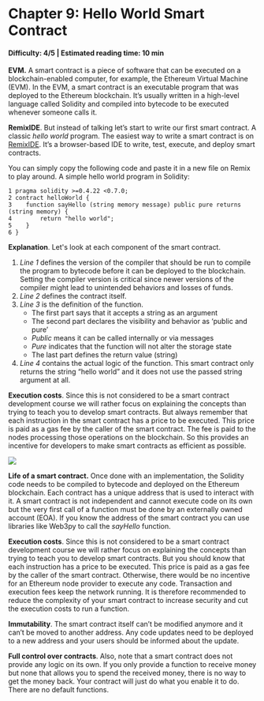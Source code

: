 # Chapter 9: Hello World Smart Contract
#### Difficulty: **4/5** \| Estimated reading time: **10 min**

<dialog character="jellyfish">OK, you’ve received a lot of equipment; let’s make use of it! In the depth of Web3, we call this activity “to buidl”. The etymology of the letter inversion is quite funny if you like to wander.</dialog>

**EVM.** A smart contract is a piece of software that can be executed on a blockchain-enabled computer, for example, the Ethereum Virtual Machine (EVM). In the EVM, a smart contract is an executable program that was deployed to the Ethereum blockchain. It’s usually written in a high-level language called Solidity and compiled into bytecode to be executed whenever someone calls it.

**RemixIDE**. But instead of talking let’s start to write our first smart contract. A classic *hello world* program. The easiest way to write a smart contract is on [RemixIDE](http://remix.ethereum.org). It’s a browser-based IDE to write, test, execute, and deploy smart contracts.

You can simply copy the following code and paste it in a new file on Remix to play around. A simple hello world program in Solidity:

```Solidity
1 pragma solidity >=0.4.22 <0.7.0;
2 contract helloWorld {
3    function sayHello (string memory message) public pure returns (string memory) {
4        return "hello world";
5    }
6 }
```

**Explanation**. Let's look at each component of the smart contract.
1. *Line 1* defines the version of the compiler that should be run to compile the program to bytecode before it can be deployed to the blockchain. Setting the compiler version is critical since newer versions of the compiler might lead to unintended behaviors and losses of funds.
2. *Line 2* defines the contract itself.
3. *Line 3* is the definition of the function.
    - The first part says that it accepts a string as an argument
    - The second part declares the visibility and behavior as ‘public and pure’
    - *Public* means it can be called internally or via messages
    - *Pure* indicates that the function will not alter the storage state
    - The last part defines the return value (string)
4. *Line 4* contains the actual logic of the function. This smart contract only returns the string “hello world” and it does not use the passed string argument at all.

**Execution costs**. Since this is not considered to be a smart contract development course we will rather focus on explaining the concepts than trying to teach you to develop smart contracts. But always remember that each instruction in the smart contract has a price to be executed. This price is paid as a gas fee by the caller of the smart contract. The fee is paid to the nodes processing those operations on the blockchain. So this provides an incentive for developers to make smart contracts as efficient as possible.

<img src="/images/chapter9_0.png" />

**Life of a smart contract.** Once done with an implementation, the Solidity code needs to be compiled to bytecode and deployed on the Ethereum blockchain. Each contract has a unique address that is used to interact with it. A smart contract is not independent and cannot execute code on its own but the very first call of a function must be done by an externally owned account (EOA). If you know the address of the smart contract you can use libraries like Web3py to call the *sayHello* function.

**Execution costs**. Since this is not considered to be a smart contract development course we will rather focus on explaining the concepts than trying to teach you to develop smart contracts. But you should know that each instruction has a price to be executed. This price is paid as a gas fee by the caller of the smart contract. Otherwise, there would be no incentive for an Ethereum node provider to execute any code. Transaction and execution fees keep the network running. It is therefore recommended to reduce the complexity of your smart contract to increase security and cut the execution costs to run a function.

**Immutability**. The smart contract itself can’t be modified anymore and it can’t be moved to another address. Any code updates need to be deployed to a new address and your users should be informed about the update.

**Full control over contracts**. Also, note that a smart contract does not provide any logic on its own. If you only provide a function to receive money but none that allows you to spend the received money, there is no way to get the money back. Your contract will just do what you enable it to do. There are no default functions.
